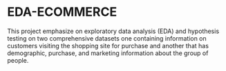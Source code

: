# EDA-ECOMMERCE
This project emphasize on exploratory data analysis (EDA) and hypothesis testing on two comprehensive datasets one containing information on customers visiting the shopping site for purchase and another that has demographic, purchase, and marketing information about the group of people.
